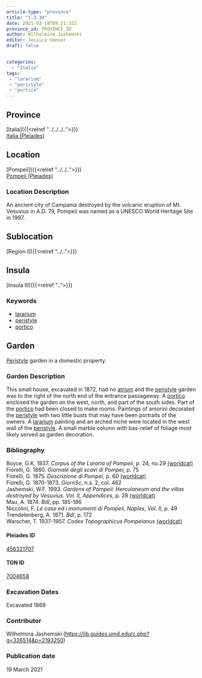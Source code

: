 ```yaml
---
article-type: "province"
title: "I.3.30"
date: 2021-03-19T09:21:33Z
province_id: PROVINCE_ID
author: Wilhelmina Jashemski
editor: Jessica Venner
draft: false


categories:
  - "Italia"
tags:
 - "lararium"
 - "peristyle"
 - "portico"
---
```


## Province
[Italia]({{<relref "../../../..">}}) \
[Italia (Pleiades)](https://pleiades.stoa.org/places/1052)

## Location
[Pompeii]({{<relref "../../..">}}) \
[Pompeii (Pleiades)](https://pleiades.stoa.org/places/433032)


### Location Description
An ancient city of Campania destroyed by the volcanic eruption of Mt. Vesuvius in A.D. 79, Pompeii was named as a UNESCO World Heritage Site in 1997.

## Sublocation
[Region I]({{<relref "../..">}})
## Insula
[Insula III]({{<relref "..">}})

### Keywords
- [lararium](http://vocab.getty.edu/page/aat/300400600)
- [peristyle](http://vocab.getty.edu/page/aat/300080971)
- [portico](http://vocab.getty.edu/page/aat/300004145)

## Garden
[Peristyle](http://vocab.getty.edu/page/aat/300080971) garden in a domestic property.

### Garden Description
This small house, excavated in 1872, had no [atrium](http://vocab.getty.edu/page/aat/300004097) and the [peristyle](http://vocab.getty.edu/page/aat/300080971) garden was to the right of the north end of the entrance passageway. A [portico](http://vocab.getty.edu/page/aat/300004145) enclosed the garden on the west, north, and part of the south sides. Part of the [portico](http://vocab.getty.edu/page/aat/300004145) had been closed to make rooms. Paintings of amorini decorated the [peristyle](http://vocab.getty.edu/page/aat/300080971) with two little busts that may have been portraits of the owners. A [lararium](http://vocab.getty.edu/page/aat/300400600) painting and an arched niche were located in the west wall of the [peristyle](http://vocab.getty.edu/page/aat/300080971). A small marble column with bas-relief of foliage most likely served as garden decoration.

### Bibliography

Boyce, G.K. 1937. *Corpus of the Lararia of Pompeii*, p. 24, no.29 [(worldcat)](https://www.worldcat.org/title/corpus-of-the-lararia-of-pompeii/oclc/892026154&referer=brief_results)    
Fiorelli, G. 1860. *Giornale degli scavi di Pompei*, p. 75  
Fiorelli, G. 1875. *Descrizione di Pompei*, p. 60 [(worldcat)](https://www.worldcat.org/title/descrizione-di-pompei/oclc/9528380)     
Fiorelli, G. 1870-1873. *GiornSc*, n.s. 2, col. 462  
Jashemski, W.F. 1993. *Gardens of Pompeii: Herculaneum and the villas destroyed by Vesuvius. Vol. II, Appendices*, p. 28 [(worldcat)](https://www.worldcat.org/title/gardens-of-pompeii-herculaneum-and-the-villas-destroyed-by-vesuvius-volume-2-appendices/oclc/222353569)  
Mau, A. 1874. *BdI*, pp. 185-186  
Niccolini, F. *Le case ed i monumenti di Pompeii, Naples, Vol. II*, p. 49    
Trendelenberg, A. 1871. *BdI*, p. 172  
Warscher, T. 1937-1957. *Codex Topographicus Pompeianus* [(worldcat)](https://www.worldcat.org/title/codex-topographicus-pompeianus-1937-1957-and-undated/oclc/974375313&referer=brief_results)  


<!--#### Periodo ID-->

<!-- [PERIODO_ID](https://pleiades.stoa.org/places/PLEIADES_ID) -->

#### Pleiades ID
[456321707](https://pleiades.stoa.org/places/456321707)

#### TGN ID
[7004658](http://vocab.getty.edu/page/tgn/7004658)

###  Excavation Dates
Excavated 1869

### Contributor
Wilhelmina Jashemski (https://lib.guides.umd.edu/c.php?g=326514&p=2193250)


### Publication date
19 March 2021
<!-- Format: dd MONTH_NAME yyyy -->

<!-- DATE -->